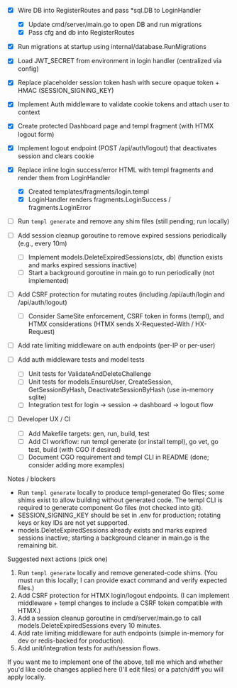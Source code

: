 - [x] Wire DB into RegisterRoutes and pass *sql.DB to LoginHandler
  - [x] Update cmd/server/main.go to open DB and run migrations
  - [x] Pass cfg and db into RegisterRoutes
- [x] Run migrations at startup using internal/database.RunMigrations
- [x] Load JWT_SECRET from environment in login handler (centralized via config)
- [x] Replace placeholder session token hash with secure opaque token + HMAC (SESSION_SIGNING_KEY)
- [x] Implement Auth middleware to validate cookie tokens and attach user to context
- [x] Create protected Dashboard page and templ fragment (with HTMX logout form)
- [x] Implement logout endpoint (POST /api/auth/logout) that deactivates session and clears cookie

- [x] Replace inline login success/error HTML with templ fragments and render them from LoginHandler
  - [x] Created templates/fragments/login.templ
  - [x] LoginHandler renders fragments.LoginSuccess / fragments.LoginError
- [ ] Run `templ generate` and remove any shim files (still pending; run locally)

- [ ] Add session cleanup goroutine to remove expired sessions periodically (e.g., every 10m)
  - [ ] Implement models.DeleteExpiredSessions(ctx, db) (function exists and marks expired sessions inactive)
  - [ ] Start a background goroutine in main.go to run periodically (not implemented)
- [ ] Add CSRF protection for mutating routes (including /api/auth/login and /api/auth/logout)
  - [ ] Consider SameSite enforcement, CSRF token in forms (templ), and HTMX considerations (HTMX sends X-Requested-With / HX-Request)
- [ ] Add rate limiting middleware on auth endpoints (per-IP or per-user)
- [ ] Add auth middleware tests and model tests
  - [ ] Unit tests for ValidateAndDeleteChallenge
  - [ ] Unit tests for models.EnsureUser, CreateSession, GetSessionByHash, DeactivateSessionByHash (use in-memory sqlite)
  - [ ] Integration test for login → session → dashboard → logout flow

- [ ] Developer UX / CI
  - [ ] Add Makefile targets: gen, run, build, test
  - [ ] Add CI workflow: run templ generate (or install templ), go vet, go test, build (with CGO if desired)
  - [ ] Document CGO requirement and templ CLI in README (done; consider adding more examples)

Notes / blockers
- Run `templ generate` locally to produce templ-generated Go files; some shims exist to allow building without generated code. The templ CLI is required to generate component Go files (not checked into git).
- SESSION_SIGNING_KEY should be set in .env for production; rotating keys or key IDs are not yet supported.
- models.DeleteExpiredSessions already exists and marks expired sessions inactive; starting a background cleaner in main.go is the remaining bit.

Suggested next actions (pick one)
1. Run `templ generate` locally and remove generated-code shims. (You must run this locally; I can provide exact command and verify expected files.)
2. Add CSRF protection for HTMX login/logout endpoints. (I can implement middleware + templ changes to include a CSRF token compatible with HTMX.)
3. Add a session cleanup goroutine in cmd/server/main.go to call models.DeleteExpiredSessions every 10 minutes.
4. Add rate limiting middleware for auth endpoints (simple in-memory for dev or redis-backed for production).
5. Add unit/integration tests for auth/session flows.

If you want me to implement one of the above, tell me which and whether you'd like code changes applied here (I'll edit files) or a patch/diff you will apply locally.

